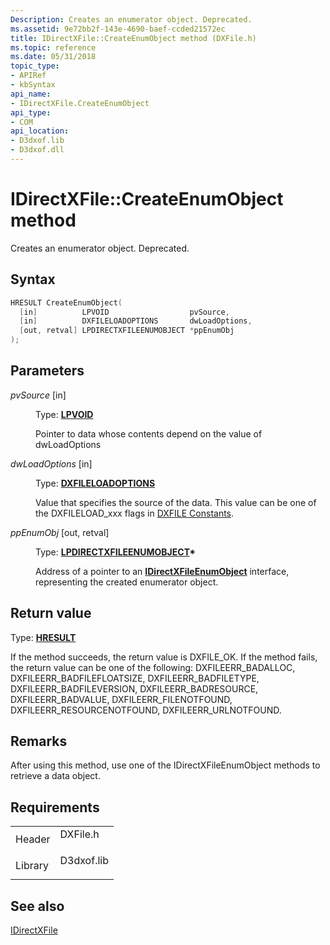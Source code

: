 ```yaml
---
Description: Creates an enumerator object. Deprecated.
ms.assetid: 9e72bb2f-143e-4690-baef-ccded21572ec
title: IDirectXFile::CreateEnumObject method (DXFile.h)
ms.topic: reference
ms.date: 05/31/2018
topic_type: 
- APIRef
- kbSyntax
api_name: 
- IDirectXFile.CreateEnumObject
api_type: 
- COM
api_location: 
- D3dxof.lib
- D3dxof.dll
---
```


# IDirectXFile::CreateEnumObject method

Creates an enumerator object. Deprecated.

## Syntax


```C++
HRESULT CreateEnumObject(
  [in]          LPVOID                  pvSource,
  [in]          DXFILELOADOPTIONS       dwLoadOptions,
  [out, retval] LPDIRECTXFILEENUMOBJECT *ppEnumObj
);
```



## Parameters

<dl> <dt>

*pvSource* \[in\]
</dt> <dd>

Type: **[**LPVOID**](../winprog/windows-data-types.md)**

Pointer to data whose contents depend on the value of dwLoadOptions

</dd> <dt>

*dwLoadOptions* \[in\]
</dt> <dd>

Type: **[**DXFILELOADOPTIONS**](dxfile.md)**

Value that specifies the source of the data. This value can be one of the DXFILELOAD\_xxx flags in [DXFILE Constants](dxfile.md).

</dd> <dt>

*ppEnumObj* \[out, retval\]
</dt> <dd>

Type: **[**LPDIRECTXFILEENUMOBJECT**](idirectxfileenumobject.md)\***

Address of a pointer to an [**IDirectXFileEnumObject**](idirectxfileenumobject.md) interface, representing the created enumerator object.

</dd> </dl>

## Return value

Type: **[**HRESULT**](https://msdn.microsoft.com/library/Bb401631(v=MSDN.10).aspx)**

If the method succeeds, the return value is DXFILE\_OK. If the method fails, the return value can be one of the following: DXFILEERR\_BADALLOC, DXFILEERR\_BADFILEFLOATSIZE, DXFILEERR\_BADFILETYPE, DXFILEERR\_BADFILEVERSION, DXFILEERR\_BADRESOURCE, DXFILEERR\_BADVALUE, DXFILEERR\_FILENOTFOUND, DXFILEERR\_RESOURCENOTFOUND, DXFILEERR\_URLNOTFOUND.

## Remarks

After using this method, use one of the IDirectXFileEnumObject methods to retrieve a data object.

## Requirements



|                    |                                                                                       |
|--------------------|---------------------------------------------------------------------------------------|
| Header<br/>  | <dl> <dt>DXFile.h</dt> </dl>   |
| Library<br/> | <dl> <dt>D3dxof.lib</dt> </dl> |



## See also

<dl> <dt>

[IDirectXFile](idirectxfile.md)
</dt> </dl>

 

 